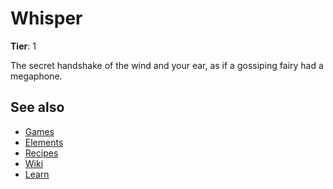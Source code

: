 # Whisper

**Tier**: 1

The secret handshake of the wind and your ear, as if a gossiping fairy had a megaphone.

## See also

* [Games](/wiki/games)
* [Elements](/wiki/elements)
* [Recipes](/wiki/recipes)
* [Wiki](/wiki/index)
* [Learn](/learn/index)